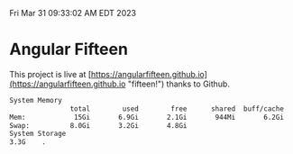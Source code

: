 Fri Mar 31 09:33:02 AM EDT 2023

# Angular Fifteen


This project is live at [https://angularfifteen.github.io](https://angularfifteen.github.io "fifteen!") thanks to Github.

```bash
System Memory
               total        used        free      shared  buff/cache   available
Mem:            15Gi       6.9Gi       2.1Gi       944Mi       6.2Gi       7.1Gi
Swap:          8.0Gi       3.2Gi       4.8Gi
System Storage
3.3G	.

